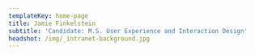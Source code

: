 ```yaml
---
templateKey: home-page
title: Jamie Finkelstein
subtitle: 'Candidate: M.S. User Experience and Interaction Design'
headshot: /img/_intranet-background.jpg
---
```


